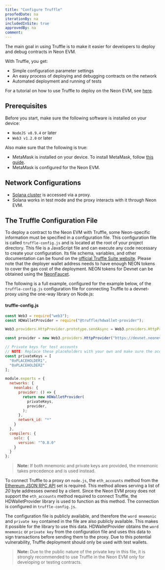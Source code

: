 ```yaml
---
title: "Configure Truffle"
proofedDate: na
iterationBy: na
includedInSite: true
approvedBy: na
comment: 
---
```


The main goal in using Truffle is to make it easier for developers to deploy and debug contracts in Neon EVM.

With Truffle, you get:
  * Simple configuration parameter settings
  * An easy process of deploying and debugging contracts on the network
  * Automated deployment and running of tests

For a tutorial on how to use Truffle to deploy on the Neon EVM, see [here](https://github.com/neonevm/neon-evm.docs/blob/main/docs/developing/deploy_facilities/using_truffle.md).

## Prerequisites
Before you start, make sure the following software is installed on your device:
  * `NodeJS v8.9.4` or later
  * `Web3 v1.2.0` or later

Also make sure that the following is true:
  * MetaMask is installed on your device. To install MetaMask, follow [this guide](wallet/metamask_setup.md#installing-metamask). 
  * MetaMask is configured for the Neon EVM.

## Network Configurations
  * [Solana cluster](https://docs.solana.com/clusters) is accessed via a proxy.
  * Solana works in test mode and the proxy interacts with it through Neon EVM.

## The Truffle Configuration File
To deploy a contract to the Neon EVM with Truffle, some Neon-specific information must be specified in a configuration file. This configuration file is called `truffle-config.js` and is located at the root of your project directory. This file is a JavaScript file and can execute any code necessary to create your configuration. Its file schema, variables, and other documentation can be found on the [official Truffle Suite website](https://trufflesuite.com/docs/truffle/reference/configuration/). Please note that the deployer wallet address needs to have enough NEON tokens to cover the gas cost of the deployment. NEON tokens for Devnet can be obtained using the [NeonFaucet](developing/utilities/faucet.md).

The following is a full example, configured for the example below, of the `truffle-config.js` configuration file for connecting Truffle to a devnet-proxy using the one-way library on Node.js:

#### truffle-config.js
```js
const Web3 = require("web3");
const HDWalletProvider = require("@truffle/hdwallet-provider");

Web3.providers.HttpProvider.prototype.sendAsync = Web3.providers.HttpProvider.prototype.send

const provider = new Web3.providers.HttpProvider("https://devnet.neonevm.org");

// Private keys for test accounts
// NOTE: Replace these placeholders with your own and make sure the accounts have non-zero NEON balances
const privateKeys = [
  "0xPLACEHOLDER1",
  "0xPLACEHOLDER2"
];

module.exports = {
  networks: {
    neonlabs: {
      provider: () => {
        return new HDWalletProvider(
          privateKeys,
          provider,
        );
      },
      network_id: "*"
    }
  },
  compilers: {
    solc: {
      version: "^0.8.0"
    }
  }
};
```

> **Note:** If both mnemonic and private keys are provided, the mnemonic takes precedence and is used instead.

To connect Truffle to a proxy on `node.js`, the `eth_accounts` method from the [Ethereum JSON RPC API](https://eth.wiki/json-rpc/API) set is required. This method allows serving a list of *20* byte addresses owned by a client. Since the Neon EVM proxy does not support the `eth_accounts` method required to connect Truffle, the HDWalletProvider library is used to function as this method. The connection is configured in `truffle-config.js`.

The configuration file is publicly available, and therefore the `word mnemonic` and `private key` contained in the file are also publicly available. This makes it possible for the library to use this data. HDWalletProvider obtains the `word mnemonic` or `private key` from the configuration file and uses this data to sign transactions before sending them to the proxy. Due to this potential vulnerability, Truffle deployment should only be used with test wallets.

> **Note:** Due to the public nature of the private key in this file, it is strongly recommended to use Truffle in the Neon EVM only for developing or testing contracts.
